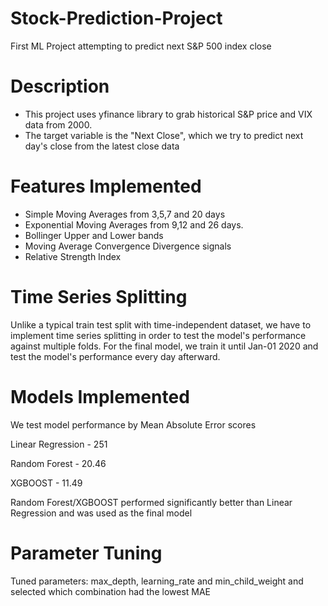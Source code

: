 # Stock-Prediction-Project
First ML Project attempting to predict next S&amp;P 500 index close

# Description
* This project uses yfinance library to grab historical S&P price and VIX data from 2000.
* The target variable is the "Next Close", which we try to predict next day's close from the latest close data

# Features Implemented
* Simple Moving Averages from 3,5,7 and 20 days
* Exponential Moving Averages from 9,12 and 26 days.
* Bollinger Upper and Lower bands
* Moving Average Convergence Divergence signals
* Relative Strength Index

# Time Series Splitting
Unlike a typical train test split with time-independent dataset, we have to implement time series splitting in order to test the model's performance against multiple folds. For the final model, we train it until Jan-01 2020 and test the model's performance every day afterward.

# Models Implemented
We test model performance by Mean Absolute Error scores

Linear Regression - 251

Random Forest - 20.46

XGBOOST - 11.49

Random Forest/XGBOOST performed significantly better than Linear Regression and was used as the final model

# Parameter Tuning
Tuned parameters: max_depth, learning_rate and min_child_weight and selected which combination had the lowest MAE



